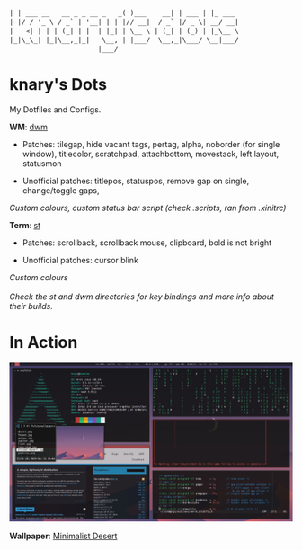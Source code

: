  ```_                           _           _       _
| | ___ __   __ _ _ __ _   _( )___    __| | ___ | |_ ___
| |/ / '_ \ / _` | '__| | | |// __|  / _` |/ _ \| __/ __|
|   <| | | | (_| | |  | |_| | \__ \ | (_| | (_) | |_\__ \
|_|\_\_| |_|\__,_|_|   \__, | |___/  \__,_|\___/ \__|___/
                       |___/
```

# knary's Dots
My Dotfiles and Configs.

**WM**: [dwm](dwm.suckless.org)

- Patches: tilegap, hide vacant tags, pertag, alpha, noborder
(for single window), titlecolor, scratchpad, attachbottom, 
movestack, left layout, statusmon

- Unofficial patches: titlepos, statuspos, remove gap on single,
change/toggle gaps,
 
*Custom colours, custom status bar script (check .scripts, ran from .xinitrc)*

**Term**: [st](st.suckless.org)

- Patches: scrollback, scrollback mouse, clipboard, bold is not
bright

- Unofficial patches: cursor blink

*Custom colours*
<br></br>
*Check the st and dwm directories for key bindings and more info about their builds.*

# In Action

<!-- ![example image](ss_v1.jpg "Screenshot") -->
![example image](ss_v2.jpg "Screenshot")

<!-- **Wallpaper**: [Tree and Breeze](https://www.deviantart.com/joeyjazz/art/Just-a-tree-and-a-breeze-782449448) -->
**Wallpaper**: [Minimalist Desert](https://www.heroscreen.cc/2019/12/desktop-wallpaper-minimalist-desert.html)
